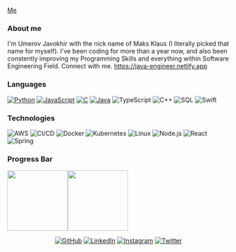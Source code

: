 <a href="https://giphy.com/gifs/L1mphX91arRHG7PSmr/html5">Me</a>

### About me
I'm Umerov Javokhir with the nick name of Maks Klaus (I literally picked that name for myself).
I've been coding for more than a year now, and also been constently improving my Programming Skills and everything within Software Engineering Field.
Connect with me.
https://java-engineer.netlify.app

### Languages
[![Python](https://img.shields.io/badge/-Python-000?&logo=python)](https://github.com/maksklaus?tab=repositories&q=&type=&language=python)
[![JavaScript](https://img.shields.io/badge/-JavaScript-000?&logo=JavaScript&logoColor=ddc508)](https://github.com/maksklaus?tab=repositories&q=&type=&language=javascript)
[![C](https://img.shields.io/badge/-C-000?&logo=C)](https://github.com/maksklaus?tab=repositories&q=&type=&language=c)
[![Java](https://img.shields.io/badge/-Java-000?&logo=Java&logoColor=007396)](https://github.com/maksklaus?tab=repositories&q=&type=&language=java)
![TypeScript](https://img.shields.io/badge/-TypeScript-000?&logo=TypeScript&logoColor=007ACC)
![C++](https://img.shields.io/badge/-C++-000?&logo=c%2b%2b&logoColor=00599C)
![SQL](https://img.shields.io/badge/-SQL-000?&logo=MySQL&logoColor=4479A1)
![Swift](https://img.shields.io/badge/-Swift-000?&logo=Swift)

### Technologies

![AWS](https://img.shields.io/badge/-AWS-000?&logo=Amazon-AWS&logoColor=FF9900)
![CI/CD](https://img.shields.io/badge/-CI%2FCD-000?&logo=CircleCI&logoColor=888)
![Docker](https://img.shields.io/badge/-Docker-000?&logo=Docker)
![Kubernetes](https://img.shields.io/badge/-Kubernetes-000?&logo=Kubernetes)
![Linux](https://img.shields.io/badge/-Linux-000?&logo=Linux&logoColor=FCC624)
![Node.js](https://img.shields.io/badge/-Node.js-000?&logo=node.js)
![React](https://img.shields.io/badge/-React-000?&logo=React)
![Spring](https://img.shields.io/badge/-Spring-000?&logo=Spring)

### Progress Bar
<a href="https://java-engineer.netlify.app/"><img height="137px" src="https://github-readme-stats.vercel.app/api?username=maksklaus&hide_title=true&hide_border=true&show_icons=true&include_all_commits=true&count_private=true&line_height=21&text_color=000&icon_color=000&bg_color=0,ea6161,ffc64d,fffc4d,52fa5a&theme=graywhite" /><!-- maksklaus --><img height="137px" src="https://github-readme-stats.vercel.app/api/top-langs/?username=maksklaus&hide=html&hide_title=true&hide_border=true&layout=compact&langs_count=7&exclude_repo=comp426,Redventures-Movie-Quotes&text_color=000&icon_color=fff&bg_color=0,52fa5a,4dfcff,c64dff&theme=graywhite" /></a>


<p align="center">
	<a href="https://github.com/maksklaus"><img src="https://img.icons8.com/bubbles/50/000000/github.png" alt="GitHub"/></a>
	<a href="https://www.linkedin.com/in/maksklaus/"><img src="https://img.icons8.com/bubbles/50/000000/linkedin.png" alt="LinkedIn"/></a>
	<a href="https://www.instagram.com/maks.klaus9/"><img src="https://img.icons8.com/bubbles/50/000000/instagram.png" alt="Instagram"/></a>
	<a href="https://twitter.com/maksklaus"><img src="https://img.icons8.com/bubbles/50/000000/twitter.png" alt="Twitter"/></a>
</p>





